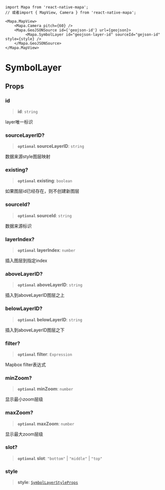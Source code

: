 ```tsx
import Mapa from 'react-native-mapa';
// 或者import { MapView, Camera } from 'react-native-mapa';

<Mapa.MapView>
    <Mapa.Camera pitch={60} />
    <Mapa.GeoJSONSource id={'geojson-id'} url={geojson}>
         <Mapa.SymbolLayer id="geojson-layer-id" sourceId="gejson-id" style={style} />
    </Mapa.GeoJSONSource>
</Mapa.MapView>
```

# SymbolLayer

## Props
### id

> **id**: `string`

layer唯一标识

### sourceLayerID?

> **`optional`** **sourceLayerID**: `string`

数据来源style图层映射

### existing?

> **`optional`** **existing**: `boolean`

如果图层id已经存在，则不创建新图层

### sourceId?

> **`optional`** **sourceId**: `string`

数据来源标识

### layerIndex?

> **`optional`** **layerIndex**: `number`

插入图层到指定index

### aboveLayerID?

> **`optional`** **aboveLayerID**: `string`

插入到aboveLayerID图层之上

### belowLayerID?

> **`optional`** **belowLayerID**: `string`

插入到aboveLayerID图层之下

### filter?

> **`optional`** **filter**: `Expression`

Mapbox filter表达式

### minZoom?

> **`optional`** **minZoom**: `number`

显示最小zoom层级

### maxZoom?

> **`optional`** **maxZoom**: `number`

显示最大zoom层级

### slot?

> **`optional`** **slot**: `"bottom"` \| `"middle"` \| `"top"`

### style

> **style**: [`SymbolLayerStyleProps`](SymbolLayerStyleProps.md)